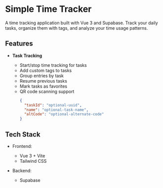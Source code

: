 # Simple Time Tracker

A time tracking application built with Vue 3 and Supabase. Track your daily tasks, organize them with tags, and analyze your time usage patterns.

## Features

- **Task Tracking**

  - Start/stop time tracking for tasks
  - Add custom tags to tasks
  - Group entries by task
  - Resume previous tasks
  - Mark tasks as favorites
  - QR code scanning support
    ```json
    {
      "taskId": "optional-uuid",
      "name": "optional-task-name",
      "altCode": "optional-alternate-code"
    }
    ```

## Tech Stack

- Frontend:

  - Vue 3 + Vite
  - Tailwind CSS

- Backend:
  - Supabase
